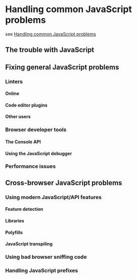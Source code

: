 # Handling common Java​Script problems

see [Handling common JavaScript problems](https://developer.mozilla.org/en-US/docs/Learn/Tools_and_testing/Cross_browser_testing/JavaScript)

## The trouble with JavaScript

## Fixing general JavaScript problems

### Linters

#### Online

#### Code editor plugins

#### Other users

### Browser developer tools

#### The Console API

#### Using the JavaScript debugger

### Performance issues

## Cross-browser JavaScript problems

### Using modern JavaScript/API features

#### Feature detection

#### Libraries

#### Polyfills

#### JavaScript transpiling

### Using bad browser sniffing code

### Handling JavaScript prefixes